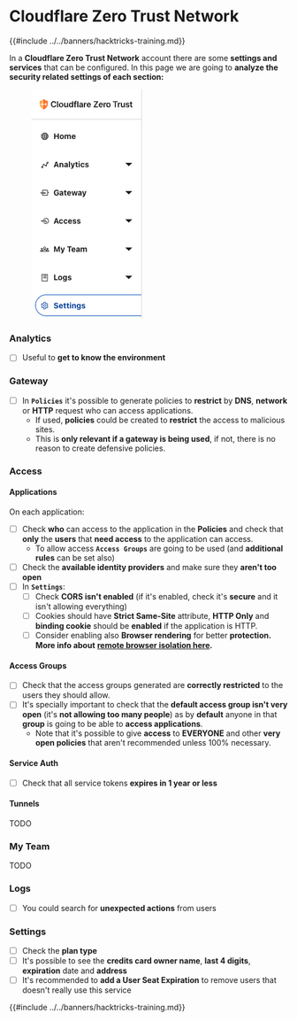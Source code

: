 # Cloudflare Zero Trust Network

{{#include ../../banners/hacktricks-training.md}}

In a **Cloudflare Zero Trust Network** account there are some **settings and services** that can be configured. In this page we are going to **analyze the security related settings of each section:**

<figure><img src="../../images/image (206).png" alt=""><figcaption></figcaption></figure>

### Analytics

- [ ] Useful to **get to know the environment**

### **Gateway**

- [ ] In **`Policies`** it's possible to generate policies to **restrict** by **DNS**, **network** or **HTTP** request who can access applications.
  - If used, **policies** could be created to **restrict** the access to malicious sites.
  - This is **only relevant if a gateway is being used**, if not, there is no reason to create defensive policies.

### Access

#### Applications

On each application:

- [ ] Check **who** can access to the application in the **Policies** and check that **only** the **users** that **need access** to the application can access.
  - To allow access **`Access Groups`** are going to be used (and **additional rules** can be set also)
- [ ] Check the **available identity providers** and make sure they **aren't too open**
- [ ] In **`Settings`**:
  - [ ] Check **CORS isn't enabled** (if it's enabled, check it's **secure** and it isn't allowing everything)
  - [ ] Cookies should have **Strict Same-Site** attribute, **HTTP Only** and **binding cookie** should be **enabled** if the application is HTTP.
  - [ ] Consider enabling also **Browser rendering** for better **protection. More info about** [**remote browser isolation here**](https://blog.cloudflare.com/cloudflare-and-remote-browser-isolation/)**.**

#### **Access Groups**

- [ ] Check that the access groups generated are **correctly restricted** to the users they should allow.
- [ ] It's specially important to check that the **default access group isn't very open** (it's **not allowing too many people**) as by **default** anyone in that **group** is going to be able to **access applications**.
  - Note that it's possible to give **access** to **EVERYONE** and other **very open policies** that aren't recommended unless 100% necessary.

#### Service Auth

- [ ] Check that all service tokens **expires in 1 year or less**

#### Tunnels

TODO

### My Team

TODO

### Logs

- [ ] You could search for **unexpected actions** from users

### Settings

- [ ] Check the **plan type**
- [ ] It's possible to see the **credits card owner name**, **last 4 digits**, **expiration** date and **address**
- [ ] It's recommended to **add a User Seat Expiration** to remove users that doesn't really use this service

{{#include ../../banners/hacktricks-training.md}}



